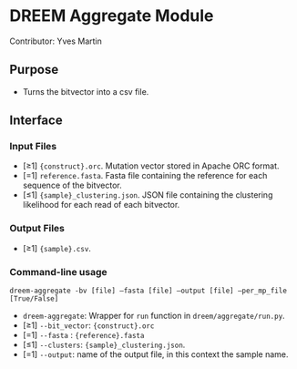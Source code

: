 # DREEM Aggregate Module
Contributor: Yves Martin

## Purpose
- Turns the bitvector into a csv file.

## Interface

### Input Files
- [≥1] `{construct}.orc`. Mutation vector stored in Apache ORC format.
- [=1] `reference.fasta`. Fasta file containing the reference for each sequence of the bitvector. 
- [≤1] `{sample}_clustering.json`. JSON file containing the clustering likelihood for each read of each bitvector.

### Output Files
- [≥1] ```{sample}.csv```.

### Command-line usage

```dreem-aggregate -bv [file] —fasta [file] —output [file] —per_mp_file [True/False]```

- ```dreem-aggregate```: Wrapper for ```run``` function in ```dreem/aggregate/run.py```. 
- [≥1] `--bit_vector`: `{construct}.orc`
- [=1] `--fasta` : ```{reference}.fasta```
- [≤1] `--clusters`: `{sample}_clustering.json`.
- [=1] `--output`: name of the output file, in this context the sample name.

